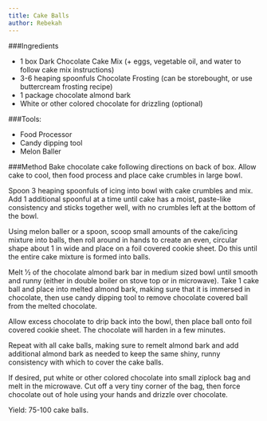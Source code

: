 ```yaml
---
title: Cake Balls
author: Rebekah
---
```


###Ingredients
* 1 box Dark Chocolate Cake Mix (+ eggs, vegetable oil, and water to follow cake mix instructions)
* 3-6 heaping spoonfuls Chocolate Frosting (can be storebought, or use buttercream frosting recipe)
* 1 package chocolate almond bark
* White or other colored chocolate for drizzling (optional)

###Tools:
* Food Processor
* Candy dipping tool
* Melon Baller

###Method
Bake chocolate cake following directions on back of box. Allow cake to cool, then food process and place cake crumbles in large bowl.

Spoon 3 heaping spoonfuls of icing into bowl with cake crumbles
and mix. Add 1 additional spoonful at a time until cake has a moist, paste-like consistency and sticks together well, with no crumbles left at the bottom of the bowl.

Using melon baller or a spoon, scoop small amounts of the cake/icing mixture into balls, then roll around in hands to create an even, circular shape about 1 in wide and place on a foil covered cookie sheet. Do this until the entire cake mixture is formed into balls.

Melt 1⁄2 of the chocolate almond bark bar in medium sized bowl
until smooth and runny (either in double boiler on stove top or in microwave). Take 1 cake ball and place into melted almond bark, making sure that it is immersed in chocolate, then use candy dipping tool to remove chocolate covered ball from the melted chocolate.

Allow excess chocolate to drip back into the bowl, then place ball onto foil covered cookie sheet. The chocolate will harden in a few minutes.

Repeat with all cake balls, making sure to remelt almond bark and add additional almond bark as needed to keep the same shiny, runny consistency with which to cover the cake balls.

If desired, put white or other colored chocolate into small ziplock bag and melt in the microwave. Cut off a very tiny corner of the bag, then force chocolate out of hole using your hands and drizzle over chocolate.

Yield: 75-100 cake balls.
